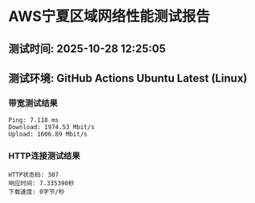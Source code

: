 # AWS宁夏区域网络性能测试报告
## 测试时间: 2025-10-28 12:25:05
## 测试环境: GitHub Actions Ubuntu Latest (Linux)

### 带宽测试结果
```
Ping: 7.118 ms
Download: 1974.53 Mbit/s
Upload: 1606.89 Mbit/s
```

### HTTP连接测试结果
```
HTTP状态码: 307
响应时间: 7.335390秒
下载速度: 0字节/秒
```

